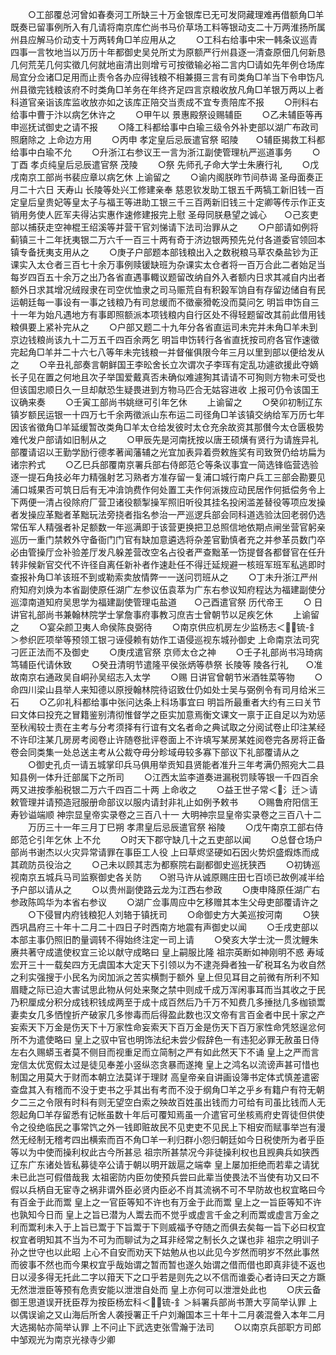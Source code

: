 <!-- { "loadSidebar": true } -->
　　○工部覆总河曾如春奏河工所缺三十万金银库已无可发冏藏理难再借额角□羊既奏已留事例所入有几请将南京库伫尚书马价草场工料等银动支二十万两淮扬所属州县应解马价动支十万两转角□羊应用从之
　　○工科右给事中宋一韩条议巡青四事一言牧地当以万历十年都御史吴兑所丈为原额严行州县逐一清查原佃几何新恳几何荒芜几何实徵几何就地亩清出则增亏可按徵输必裕二言内□请如先年例仓场库局宜分佥诸□足用而止责令各办应得钱粮不相兼摄三言有司类角□羊当下令申饬凡州县徵完钱粮该府不时类角□羊务在年终齐足四言京粮收放凡角□羊银万两以上者科道官亲诣该库监收放亦如之该库正陪交当责成不宜专责陪库不报
　　○刑科右给事中曹于汴以病乞休许之
　　○甲午以  景惠殿祭设赐辅臣
　　○乙未辅臣等再申巡抚试御史之请不报
　　○降工科都给事中白瑜三级令外补吏部以湖广布政司照磨除之  上命边方用
　　○丙申  孝定皇后忌辰遣官祭  昭陵　　○辅臣揭救工科都给事中白瑜不允
　　○升浙江右参议王一言为浙江副使管理杭严巡道事务
　　○丁酉  孝贞纯皇后忌辰遣官祭  茂陵
　　○祭  先师孔子命大学士朱赓行礼
　　○戊戌南京工部尚书裴应章以病乞休  上谕留之
　　○谕内阁朕昨节间恭谒  圣母面奏正月二十六日  天寿山  长陵等处兴工修建亲奉  慈恩钦发助工银五千两犒工新旧钱一百定皇后皇贵妃等皇太子与福王等进助工银三千三百两新旧钱三十定卿等传示作正支销用务使人匠军夫得沾实惠作速修建报完上慰  圣母同朕悬望之诚心　　○己亥吏部以捕获走空神棍王绍溪等并营干官刘悌请下法司治罪从之
　　○户部请如例将蓟镇三十二年抚夷银二万六千一百三十两有奇于济边银两预先兑付各道委官领回本镇专备抚夷支用从之
　　○庚子户部题本部钱粮出入之数税粮马草农桑盐钞为正课实入太仓者三百七十余万事例赎锾缺班为杂课实太仓者将一百万合此二者始足当每岁四百五十余万之出乃各省直遇事輙议题留改纳自外入者额内日求其减自内出者额外日求其增况绒叚隶在司空优恤隶之司马赈荒自有积榖军饷自有存留边储自有民运朝廷每一事设有一事之钱粮乃有司怠缓而不徵豪猾乾没而莫问乞  明旨申饬自三十一年为始凡遇地方有事即照额派本项钱粮内自行区处不得轻题留改其前此借用钱粮俱要上紧补完从之
　　○户部又题二十九年分各省直运司未完并未角□羊未到京边钱粮尚该九十二万五千四百余两乞  明旨申饬转行各省直抚按司府各官作速徵完起角□羊并二十六七八等年未完钱粮一并督催俱限今年三月以里到部以便给发从之
　　○辛丑礼部奏言朝鲜国王李昖舍长立次谓次子李珲有定乱功遽欲援此夺嫡长子见在置之何地且次子举国爱戴真否未确似难遽狥其请请不可狥则方物未可受也但该国忠顺日久一旦却献恐生疑畏进到方物马匹合无姑容进收  上报可仍令该国王议确来奏
　　○壬寅工部尚书姚继可引年乞休
　　上谕留之
　　○癸卯初制辽东镇岁额民运银一十四万七千余两徵派山东布运二司径角□羊该镇交纳给军万历七年因该省徵角□羊延缓暂改类角□羊太仓给发彼时太仓充余故资其那儧今太仓匮极势难代发户部请如旧制从之
　　○甲辰先是河南抚按以唐王硕熿有贤行为请旌异礼部覆请诏以王勤学励行德孝著闻藩辅之光宜加表异着赍敕旌奖有司致贺仍给坊扁为诸宗矜式
　　○乙巳兵部覆南京署兵部右侍郎范仑等条议事宜一简选锋临营选验逐一提石角技必年力精强射艺习熟者方准存留一复浦口城行南户兵工三部会勘要见浦口城果否可筑日后有无冲渰饷费作何处置工夫作何派拨应动民居作何抵偿务令上下两便一清占役除府厂营卫诸役额掣操军照旧听役其挂名投闲滥差替役等项应发操者发操应革黜者革黜玩法旁挠者指名参治一严巡逻兵部会同科道选验汰回老弱仍选常伍军人精强者补足额数一年巡满即于该营更换把卫总照信地依期点闸坐营官躬亲巡历一重门禁敕外守备衙门门官有缺加意遴选将杂差官勤慎者充之并参革员数门卒必由管操厅佥补验差厅发凡躲差营改空名占役者严查黜革一饬提督各都督官在任升转非候新官交代不许径自离任新补者作速赴任不得迁延规避一核班军班军私逃即时查报补角□羊该班不到或勒索卖放情弊一一送问罚班从之
　　○丁未升浙江严州府知府刘焕为本省副使原任湖广左参议伍袁萃为广东右参议知府程达为福建副使分巡漳南道知府吴思学为福建副使管理屯盐道　　○己酉遣官祭  历代帝王
　　○  日讲官礼部尚书兼翰林院学士掌詹事府事教习庶吉士曾朝节以足疾乞休
　　上谕留之
　　○宴朵颜卫夷人命侯陈良弼待
　　○南京供应机房左少监杨志＜锍-釒＞参织匠项举等预领工银刁诬侵赖有妨作工语侵巡视东城孙御史  上命南京法司究刁匠正法而不及御史
　　○庚戌遣官祭  京师太仓之神
　　○壬子礼部尚书冯琦病笃辅臣代请休致
　　○癸丑清明节遣隆平侯张炳等恭祭  长陵等  陵各行礼　　○准故南京右通政吴自峒孙吴绍志入太学
　　○赐  日讲官曾朝节米酒牲菜等物
　　○命四川梁山县举人来知德以原授翰林院待诏致仕仍如处士吴与弼例令有司月给米三石
　　○乙卯礼科都给事中张问达条上科场事宜曰  明旨所最重者大约有三曰关节曰文体曰投充之冒籍鉴别清彻惟督学之臣实加意焉衡文课文一禀于正自足以为劝惩至秋闱较士责在主考与分考须择有行谊有文名者命之典试取之分阅试卷止印注某经不许印注某几房房考阅卷止许随卷批评卷面上不许填写某房某姓阅卷完各房将正备卷会同类集一处总送主考从公裁夺毋分畛域毋较多寡下部议下礼部覆请从之
　　○御史孔贞一请五城掌印兵马俱用举贡知县贤能者准升三年考满仍照宛大二县知县例一体升迁部属下之所司
　　○江西太监李道奏进漏税罚赎等银一千四百余两又进按季船税银二万六千四百二十两  上命收之
　　○益王世子常＜氵迁＞请敕管理并请预造冠服册命部议以服内请封非礼止如例予敕书
　　○赐鲁府阳信王寿钞谥端顺
神宗显皇帝实录卷之三百八十一
大明神宗显皇帝实录卷之三百八十二
　　万历三十一年三月丁巳朔  孝肃皇后忌辰遣官祭  裕陵
　　○戊午南京工部右侍郎范仑引年乞休  上不允
　　○时天下郡守缺几十之五吏部以闻
　　○总督仓场户部尚书谢杰以火灾异常请罪在事臣工人役  上曰草烬坚硬如石因火势炽盛煆炼而成其疏防员役治之
　　○己未以顾其志为都察院右副都御史巡抚狭西
　　○初铸巡视南京五城兵马司监察御史各关防　　○驸马许从诚原赐庄田七百顷已故例减半给予户部以请从之
　　○以贵州副使路云龙为江西右参政
　　○庚申降原任湖广右参政陈鸣华为本省右参议
　　○湖广佥事周应中乞移赠其本生父母吏部覆请许之
　　○下侵冒内府钱粮犯人刘辂于镇抚司
　　○命御史方大美巡按河南
　　○狭西巩昌府三十年十二月二十四日子时西南方地震有声御史以闻
　　○壬戌吏部以本部主事仍照旧酌量调转不得始终注定一司上请
　　○癸亥大学士沈一贯沈鲤朱赓共著守成遣使权宜三论以献守成略曰  皇上嗣服比隆  祖宗英断如神刚明不惑  寿域宏开三十一载矣四方无虞国本大定天下引领以为不逮尧舜者独一矿税耳名为收自然之利实强搜于小民名为闵加派之苦实横剽于额外  皇上但见耳目之前微有所利不知眉睫之际已迫大害试思此物从何处来聚之禁中则成千成万浑闲事耳而当其收之于民乃积厘成分积分成钱积钱成两至于成十成百然后乃千万不知费几多捶挞几多枷锁鬻妻卖女几多恓惶折产破家几多惨毒而后得盈此数也汉文帝有言百金者中民十家之产妄索天下万金是伤天下十万家性命妄索天下百万金是伤天下百万家性命凭怒逞忿何所不为遣使略曰  皇上之驭中官也明饰法纪未尝少假辞色一有违犯必罪无赦虽日侍左右久赐蟒玉者莫不侧目而视重足而立简制之严有如此然天下不诵  皇上之严而言宠信太优宽假太过是徒见奉差小竖纵恣贪暴而遂掩  皇上之鸿名以流谤声甚可惜也制国之用莫大于财而本朝立法莫详于理财  高皇帝亲自讲画设簿书定体式慎差遣密查盘其入有稽而不没于吏书之乎其出有考而不没于纲角□羊之乎乡有籍户有符无朝夕二三之令限有时科有则无望空白索之殃故百姓虽出钱而力可给有司虽比钱而人无怨起角□羊存留悉有记帐虽数十年后可覆知焉虽一介遣官可坐核焉府史胥徒但供使令之役绝临民之事常饩之外一钱即赃故民不见吏吏不见民上下相安而赋事举岂有漫然无经制无稽考四出横索而百不角□羊一利归群小怨归朝廷如今日税使所为者乎臣等以为中使而操利权此古今所甚忌  祖宗所甚禁况今非徒操利权也且觊典兵如狭西辽东广东诸处皆私募徒卒公请于朝以明开跋扈之端幸  皇上屡加拒绝而若辈之请犹未已此岂可假借哉我  太祖密防内臣勿使预兵尝曰此辈当使畏法不当使有功又曰不假以兵柄自无宦寺之祸非谓外臣必贤内臣必不肖其流祸不可不早防故也权宜略曰今有百金于此而鬻  皇上之一官臣等知不许也有万金于此而鬻  皇上之一旨臣等知不许也孰知今日而  皇上之旨已潜为人鬻去而不觉乎或虚言千金之利而鬻或虚言万金之利而鬻利未入于上旨已鬻于下旨鬻于下则威福予夺随之而俱去矣每一旨下必曰权宜权宜者明知其不当为不可为而聊试为之耳非经常之制长久之谋也非  祖宗之明训子孙之世守也以此昭  上心不自安而劝天下姑勉从也以此见今岁然而明岁不然此事然而彼事不然也而今果权宜乎哉始谓之暂而暂也遂久始谓之借而借也即真非徒不返也日以浸多得无托此二字以箝天下之口乎若是则先之以不信而谁委心者诗曰天之方蹶无然泄泄臣等预有危责安能以泄泄自处而  皇上亦何可以泄泄处此也
　　○庆云备御王思道误开抚臣荐为按臣杨宏科＜锍-釒＞紏署兵部尚书萧大亨简举认罪  上以偶误谕之又山海后所舍人袭授署正千户刘瀚国本三十年十二月袭混誊入本年二月大选揭帖亦简举认罪  上不问止下武选吏张雪瀚于法司
　　○以南京兵部职方司郎中邹观光为南京光禄寺少卿
